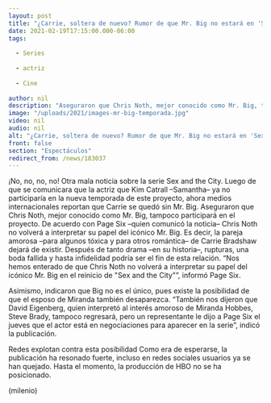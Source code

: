 ```yaml
---
layout: post
title: "¿Carrie, soltera de nuevo? Rumor de que Mr. Big no estará en 'Sex and the City' enciende las redes"
date: 2021-02-19T17:15:00.000-06:00
tags:
  
  - Series
  
  - actriz
  
  - Cine
  
author: nil
description: "Aseguraron que Chris Noth, mejor conocido como Mr. Big, tampoco participará en el proyecto; ¿es cierto? ¿Carrie se quedará sin su amor? Te contamos lo que sabemos. "
image: "/uploads/2021/images-mr-big-temporada.jpg"
video: nil
audio: nil
alt: "¿Carrie, soltera de nuevo? Rumor de que Mr. Big no estará en 'Sex and the City' enciende las redes"
front: false
section: "Espectáculos"
redirect_from: /news/183037
---
```


¡No, no, no, no! Otra mala noticia sobre la serie Sex and the City. Luego de que se comunicara que la actriz que Kim Catrall –Samantha– ya no participaría en la nueva temporada de este proyecto, ahora medios internacionales reportan que Carrie se quedó sin Mr. Big. Aseguraron que Chris Noth, mejor conocido como Mr. Big, tampoco participará en el proyecto. De acuerdo con Page Six –quien comunicó la noticia– Chris Noth no volverá a interpretar su papel del icónico Mr. Big. Es decir, la pareja amorosa –para algunos tóxica y para otros romántica–  de Carrie Bradshaw dejará de existir.  Después de tanto drama –en su historia–, rupturas, una boda fallida y hasta infidelidad podría ser el fin de esta relación. 
“Nos hemos enterado de que Chris Noth no volverá a interpretar su papel del icónico Mr. Big en el reinicio de "Sex and the City"”, informó Page Six. 

Asimismo, indicaron que Big no es el único, pues existe la posibilidad de que el esposo de Miranda también desaparezca. “También nos dijeron que David Eigenberg, quien interpretó al interés amoroso de Miranda Hobbes, Steve Brady, tampoco regresará, pero un representante le dijo a Page Six el jueves que el actor está en negociaciones para aparecer en la serie”, indicó la publicación. 

Redes explotan contra esta posibilidad  Como era de esperarse, la publicación ha resonado fuerte, incluso en redes sociales usuarios ya se han quejado. Hasta el momento, la producción de HBO no se ha posicionado.

(milenio) 

